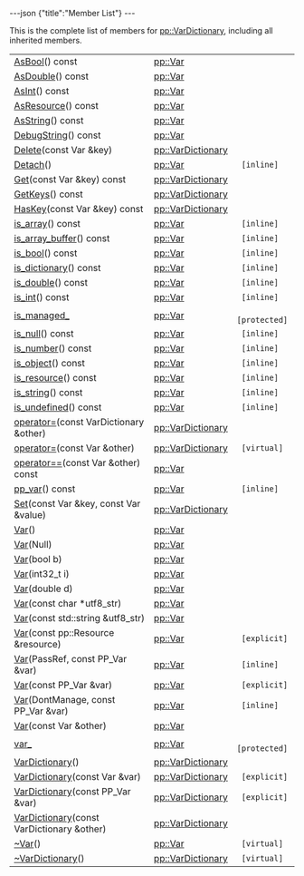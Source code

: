 ---json {"title":"Member List"} ---

This is the complete list of members for <a href="/docs/native-client/pepper_dev/cpp/classpp_1_1_var_dictionary/" class="el">pp::VarDictionary</a>, including all inherited members.

<table><tbody><tr class="odd"><td><a href="/docs/native-client/pepper_dev/cpp/classpp_1_1_var#a07e7a4ea38b990e6c230109823347e70" class="el">AsBool</a>() const</td><td><a href="/docs/native-client/pepper_dev/cpp/classpp_1_1_var/" class="el">pp::Var</a></td><td></td></tr><tr class="even"><td><a href="/docs/native-client/pepper_dev/cpp/classpp_1_1_var#a8a798b08e197948c161737fc7b745af6" class="el">AsDouble</a>() const</td><td><a href="/docs/native-client/pepper_dev/cpp/classpp_1_1_var/" class="el">pp::Var</a></td><td></td></tr><tr class="odd"><td><a href="/docs/native-client/pepper_dev/cpp/classpp_1_1_var#ad31cdb379b6ceaae967125e358c81d16" class="el">AsInt</a>() const</td><td><a href="/docs/native-client/pepper_dev/cpp/classpp_1_1_var/" class="el">pp::Var</a></td><td></td></tr><tr class="even"><td><a href="/docs/native-client/pepper_dev/cpp/classpp_1_1_var#a0346197dfa6ba350c6d9e3c85cc0ce80" class="el">AsResource</a>() const</td><td><a href="/docs/native-client/pepper_dev/cpp/classpp_1_1_var/" class="el">pp::Var</a></td><td></td></tr><tr class="odd"><td><a href="/docs/native-client/pepper_dev/cpp/classpp_1_1_var#a22a1e3b2a0783b949bedcdae49c07c97" class="el">AsString</a>() const</td><td><a href="/docs/native-client/pepper_dev/cpp/classpp_1_1_var/" class="el">pp::Var</a></td><td></td></tr><tr class="even"><td><a href="/docs/native-client/pepper_dev/cpp/classpp_1_1_var#a835b1e5a601d6e5ceb9a7d1b5fb7a66f" class="el">DebugString</a>() const</td><td><a href="/docs/native-client/pepper_dev/cpp/classpp_1_1_var/" class="el">pp::Var</a></td><td></td></tr><tr class="odd"><td><a href="/docs/native-client/pepper_dev/cpp/classpp_1_1_var_dictionary#a1a3c22688159becedcb855fa78619c8c" class="el">Delete</a>(const Var &amp;key)</td><td><a href="/docs/native-client/pepper_dev/cpp/classpp_1_1_var_dictionary/" class="el">pp::VarDictionary</a></td><td></td></tr><tr class="even"><td><a href="/docs/native-client/pepper_dev/cpp/classpp_1_1_var#a84a725a42640a63747f7f6bc252b65d4" class="el">Detach</a>()</td><td><a href="/docs/native-client/pepper_dev/cpp/classpp_1_1_var/" class="el">pp::Var</a></td><td><code> [inline]</code></td></tr><tr class="odd"><td><a href="/docs/native-client/pepper_dev/cpp/classpp_1_1_var_dictionary#a2221719e6c6f35e4333f426f8366451b" class="el">Get</a>(const Var &amp;key) const</td><td><a href="/docs/native-client/pepper_dev/cpp/classpp_1_1_var_dictionary/" class="el">pp::VarDictionary</a></td><td></td></tr><tr class="even"><td><a href="/docs/native-client/pepper_dev/cpp/classpp_1_1_var_dictionary#a90073effa08ca9664e357027ba4c8c48" class="el">GetKeys</a>() const</td><td><a href="/docs/native-client/pepper_dev/cpp/classpp_1_1_var_dictionary/" class="el">pp::VarDictionary</a></td><td></td></tr><tr class="odd"><td><a href="/docs/native-client/pepper_dev/cpp/classpp_1_1_var_dictionary#a3fd937b874ff4c5361e5b0e21829bd6a" class="el">HasKey</a>(const Var &amp;key) const</td><td><a href="/docs/native-client/pepper_dev/cpp/classpp_1_1_var_dictionary/" class="el">pp::VarDictionary</a></td><td></td></tr><tr class="even"><td><a href="/docs/native-client/pepper_dev/cpp/classpp_1_1_var#a7a28894a77f9d69d1a4b0272bf80d657" class="el">is_array</a>() const</td><td><a href="/docs/native-client/pepper_dev/cpp/classpp_1_1_var/" class="el">pp::Var</a></td><td><code> [inline]</code></td></tr><tr class="odd"><td><a href="/docs/native-client/pepper_dev/cpp/classpp_1_1_var#ac0fd1d153203f8fe6c23b88618a5ef65" class="el">is_array_buffer</a>() const</td><td><a href="/docs/native-client/pepper_dev/cpp/classpp_1_1_var/" class="el">pp::Var</a></td><td><code> [inline]</code></td></tr><tr class="even"><td><a href="/docs/native-client/pepper_dev/cpp/classpp_1_1_var#a83773e6f9e2ac3723e33b6a1586d5c1e" class="el">is_bool</a>() const</td><td><a href="/docs/native-client/pepper_dev/cpp/classpp_1_1_var/" class="el">pp::Var</a></td><td><code> [inline]</code></td></tr><tr class="odd"><td><a href="/docs/native-client/pepper_dev/cpp/classpp_1_1_var#ae061050e5deaac345eb089b9cd8796ea" class="el">is_dictionary</a>() const</td><td><a href="/docs/native-client/pepper_dev/cpp/classpp_1_1_var/" class="el">pp::Var</a></td><td><code> [inline]</code></td></tr><tr class="even"><td><a href="/docs/native-client/pepper_dev/cpp/classpp_1_1_var#a4a9e093ddf1475542bf0b3231e03d631" class="el">is_double</a>() const</td><td><a href="/docs/native-client/pepper_dev/cpp/classpp_1_1_var/" class="el">pp::Var</a></td><td><code> [inline]</code></td></tr><tr class="odd"><td><a href="/docs/native-client/pepper_dev/cpp/classpp_1_1_var#ae7dd6f7e851c81ee259095f3e826f3fd" class="el">is_int</a>() const</td><td><a href="/docs/native-client/pepper_dev/cpp/classpp_1_1_var/" class="el">pp::Var</a></td><td><code> [inline]</code></td></tr><tr class="even"><td><a href="/docs/native-client/pepper_dev/cpp/classpp_1_1_var#a94bec264c03634f7ba66fb46ed4fda0b" class="el">is_managed_</a></td><td><a href="/docs/native-client/pepper_dev/cpp/classpp_1_1_var/" class="el">pp::Var</a></td><td><code> [protected]</code></td></tr><tr class="odd"><td><a href="/docs/native-client/pepper_dev/cpp/classpp_1_1_var#aa4a9d8309d3390aa56a4f2966daf6533" class="el">is_null</a>() const</td><td><a href="/docs/native-client/pepper_dev/cpp/classpp_1_1_var/" class="el">pp::Var</a></td><td><code> [inline]</code></td></tr><tr class="even"><td><a href="/docs/native-client/pepper_dev/cpp/classpp_1_1_var#ae803a32764804c873dd16c48bd4fdc83" class="el">is_number</a>() const</td><td><a href="/docs/native-client/pepper_dev/cpp/classpp_1_1_var/" class="el">pp::Var</a></td><td><code> [inline]</code></td></tr><tr class="odd"><td><a href="/docs/native-client/pepper_dev/cpp/classpp_1_1_var#a79ed26c49d64b536619a1ee574848a36" class="el">is_object</a>() const</td><td><a href="/docs/native-client/pepper_dev/cpp/classpp_1_1_var/" class="el">pp::Var</a></td><td><code> [inline]</code></td></tr><tr class="even"><td><a href="/docs/native-client/pepper_dev/cpp/classpp_1_1_var#a8ed51b6cd4e1b6fee46d8fdf27c98ef1" class="el">is_resource</a>() const</td><td><a href="/docs/native-client/pepper_dev/cpp/classpp_1_1_var/" class="el">pp::Var</a></td><td><code> [inline]</code></td></tr><tr class="odd"><td><a href="/docs/native-client/pepper_dev/cpp/classpp_1_1_var#a57ce2eb7f023f383194155b25b53d297" class="el">is_string</a>() const</td><td><a href="/docs/native-client/pepper_dev/cpp/classpp_1_1_var/" class="el">pp::Var</a></td><td><code> [inline]</code></td></tr><tr class="even"><td><a href="/docs/native-client/pepper_dev/cpp/classpp_1_1_var#afe677b5834bfb5f1364d212a52f1879e" class="el">is_undefined</a>() const</td><td><a href="/docs/native-client/pepper_dev/cpp/classpp_1_1_var/" class="el">pp::Var</a></td><td><code> [inline]</code></td></tr><tr class="odd"><td><a href="/docs/native-client/pepper_dev/cpp/classpp_1_1_var_dictionary#a0fc59e6a9751d35815e0bfa4a0d06217" class="el">operator=</a>(const VarDictionary &amp;other)</td><td><a href="/docs/native-client/pepper_dev/cpp/classpp_1_1_var_dictionary/" class="el">pp::VarDictionary</a></td><td></td></tr><tr class="even"><td><a href="/docs/native-client/pepper_dev/cpp/classpp_1_1_var_dictionary#a689815e0b4e50e2f1e9aaa8b1ef34e00" class="el">operator=</a>(const Var &amp;other)</td><td><a href="/docs/native-client/pepper_dev/cpp/classpp_1_1_var_dictionary/" class="el">pp::VarDictionary</a></td><td><code> [virtual]</code></td></tr><tr class="odd"><td><a href="/docs/native-client/pepper_dev/cpp/classpp_1_1_var#ad689c287e64f984eb951c57af303a444" class="el">operator==</a>(const Var &amp;other) const</td><td><a href="/docs/native-client/pepper_dev/cpp/classpp_1_1_var/" class="el">pp::Var</a></td><td></td></tr><tr class="even"><td><a href="/docs/native-client/pepper_dev/cpp/classpp_1_1_var#ad828439641c93930ff188b45b45b4261" class="el">pp_var</a>() const</td><td><a href="/docs/native-client/pepper_dev/cpp/classpp_1_1_var/" class="el">pp::Var</a></td><td><code> [inline]</code></td></tr><tr class="odd"><td><a href="/docs/native-client/pepper_dev/cpp/classpp_1_1_var_dictionary#a5655feba6620abf7654d008e245971d8" class="el">Set</a>(const Var &amp;key, const Var &amp;value)</td><td><a href="/docs/native-client/pepper_dev/cpp/classpp_1_1_var_dictionary/" class="el">pp::VarDictionary</a></td><td></td></tr><tr class="even"><td><a href="/docs/native-client/pepper_dev/cpp/classpp_1_1_var#af571fae55754a20ae95ffd140726d04c" class="el">Var</a>()</td><td><a href="/docs/native-client/pepper_dev/cpp/classpp_1_1_var/" class="el">pp::Var</a></td><td></td></tr><tr class="odd"><td><a href="/docs/native-client/pepper_dev/cpp/classpp_1_1_var#a8dc13cf4d873293e06e6d23325ab2544" class="el">Var</a>(Null)</td><td><a href="/docs/native-client/pepper_dev/cpp/classpp_1_1_var/" class="el">pp::Var</a></td><td></td></tr><tr class="even"><td><a href="/docs/native-client/pepper_dev/cpp/classpp_1_1_var#a6eba29ce9f635feb4ffbdfba1014ff99" class="el">Var</a>(bool b)</td><td><a href="/docs/native-client/pepper_dev/cpp/classpp_1_1_var/" class="el">pp::Var</a></td><td></td></tr><tr class="odd"><td><a href="/docs/native-client/pepper_dev/cpp/classpp_1_1_var#a6de6c1f791f105b70d0cf815f63c2304" class="el">Var</a>(int32_t i)</td><td><a href="/docs/native-client/pepper_dev/cpp/classpp_1_1_var/" class="el">pp::Var</a></td><td></td></tr><tr class="even"><td><a href="/docs/native-client/pepper_dev/cpp/classpp_1_1_var#a9bbdfd7d1aa2bd6c8d526ff5f6a2c035" class="el">Var</a>(double d)</td><td><a href="/docs/native-client/pepper_dev/cpp/classpp_1_1_var/" class="el">pp::Var</a></td><td></td></tr><tr class="odd"><td><a href="/docs/native-client/pepper_dev/cpp/classpp_1_1_var#a24ae309e6e0335d2b16aab6039c231fa" class="el">Var</a>(const char *utf8_str)</td><td><a href="/docs/native-client/pepper_dev/cpp/classpp_1_1_var/" class="el">pp::Var</a></td><td></td></tr><tr class="even"><td><a href="/docs/native-client/pepper_dev/cpp/classpp_1_1_var#a4b0c8c5ef714c9444cfd8f1dd4a9fb25" class="el">Var</a>(const std::string &amp;utf8_str)</td><td><a href="/docs/native-client/pepper_dev/cpp/classpp_1_1_var/" class="el">pp::Var</a></td><td></td></tr><tr class="odd"><td><a href="/docs/native-client/pepper_dev/cpp/classpp_1_1_var#a7a9b5f09aa3c5f6f6ca961904c7d87ba" class="el">Var</a>(const pp::Resource &amp;resource)</td><td><a href="/docs/native-client/pepper_dev/cpp/classpp_1_1_var/" class="el">pp::Var</a></td><td><code> [explicit]</code></td></tr><tr class="even"><td><a href="/docs/native-client/pepper_dev/cpp/classpp_1_1_var#a64a857e38d59b1e012a02d7b8f98680f" class="el">Var</a>(PassRef, const PP_Var &amp;var)</td><td><a href="/docs/native-client/pepper_dev/cpp/classpp_1_1_var/" class="el">pp::Var</a></td><td><code> [inline]</code></td></tr><tr class="odd"><td><a href="/docs/native-client/pepper_dev/cpp/classpp_1_1_var#a52415e7de337c97b08eb70b06e0cda4b" class="el">Var</a>(const PP_Var &amp;var)</td><td><a href="/docs/native-client/pepper_dev/cpp/classpp_1_1_var/" class="el">pp::Var</a></td><td><code> [explicit]</code></td></tr><tr class="even"><td><a href="/docs/native-client/pepper_dev/cpp/classpp_1_1_var#a2356640f40527226f295cc15ec01f302" class="el">Var</a>(DontManage, const PP_Var &amp;var)</td><td><a href="/docs/native-client/pepper_dev/cpp/classpp_1_1_var/" class="el">pp::Var</a></td><td><code> [inline]</code></td></tr><tr class="odd"><td><a href="/docs/native-client/pepper_dev/cpp/classpp_1_1_var#aa87cbd4cc4bc47b6f1f8a749f60aa062" class="el">Var</a>(const Var &amp;other)</td><td><a href="/docs/native-client/pepper_dev/cpp/classpp_1_1_var/" class="el">pp::Var</a></td><td></td></tr><tr class="even"><td><a href="/docs/native-client/pepper_dev/cpp/classpp_1_1_var#a7c1225564a0e3ab910823fc20d2611ab" class="el">var_</a></td><td><a href="/docs/native-client/pepper_dev/cpp/classpp_1_1_var/" class="el">pp::Var</a></td><td><code> [protected]</code></td></tr><tr class="odd"><td><a href="/docs/native-client/pepper_dev/cpp/classpp_1_1_var_dictionary#a8687ca12c7d53653e7ea164ca13c86f8" class="el">VarDictionary</a>()</td><td><a href="/docs/native-client/pepper_dev/cpp/classpp_1_1_var_dictionary/" class="el">pp::VarDictionary</a></td><td></td></tr><tr class="even"><td><a href="/docs/native-client/pepper_dev/cpp/classpp_1_1_var_dictionary#ae90f19faf752428dce18ab319a421aa7" class="el">VarDictionary</a>(const Var &amp;var)</td><td><a href="/docs/native-client/pepper_dev/cpp/classpp_1_1_var_dictionary/" class="el">pp::VarDictionary</a></td><td><code> [explicit]</code></td></tr><tr class="odd"><td><a href="/docs/native-client/pepper_dev/cpp/classpp_1_1_var_dictionary#aaca1887754d80b56503cd0c329397f74" class="el">VarDictionary</a>(const PP_Var &amp;var)</td><td><a href="/docs/native-client/pepper_dev/cpp/classpp_1_1_var_dictionary/" class="el">pp::VarDictionary</a></td><td><code> [explicit]</code></td></tr><tr class="even"><td><a href="/docs/native-client/pepper_dev/cpp/classpp_1_1_var_dictionary#a42546bb501a2e5d74f1092e88cf162ac" class="el">VarDictionary</a>(const VarDictionary &amp;other)</td><td><a href="/docs/native-client/pepper_dev/cpp/classpp_1_1_var_dictionary/" class="el">pp::VarDictionary</a></td><td></td></tr><tr class="odd"><td><a href="/docs/native-client/pepper_dev/cpp/classpp_1_1_var#a148a5009f2f445edfec0a5f83ed94cf4" class="el">~Var</a>()</td><td><a href="/docs/native-client/pepper_dev/cpp/classpp_1_1_var/" class="el">pp::Var</a></td><td><code> [virtual]</code></td></tr><tr class="even"><td><a href="/docs/native-client/pepper_dev/cpp/classpp_1_1_var_dictionary#adc8bdb1aee0e5deaee3b88a755cbc9ff" class="el">~VarDictionary</a>()</td><td><a href="/docs/native-client/pepper_dev/cpp/classpp_1_1_var_dictionary/" class="el">pp::VarDictionary</a></td><td><code> [virtual]</code></td></tr></tbody></table>
